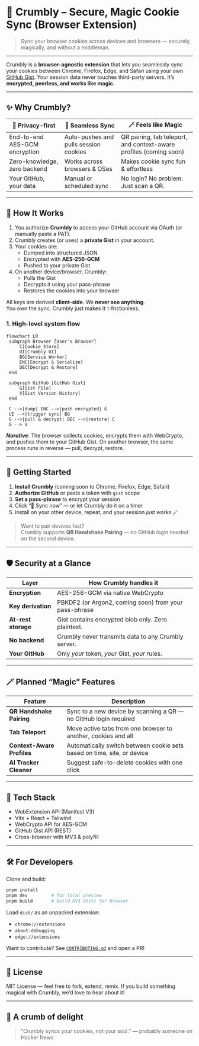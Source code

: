 # 🍪 Crumbly – Secure, Magic Cookie Sync (Browser Extension)

> Sync your browser cookies across devices and browsers — securely, magically, and without a middleman.

---

Crumbly is a **browser-agnostic extension** that lets you seamlessly sync your cookies between Chrome, Firefox, Edge, and Safari using your own [GitHub Gist](https://gist.github.com). Your session data never touches third-party servers. It’s **encrypted, peerless, and works like magic.**

---

## ✨ Why Crumbly?

| 🔐 Privacy-first          | 🔄 Seamless Sync             | 🪄 Feels like Magic             |
|--------------------------|------------------------------|----------------------------------|
| End-to-end AES-GCM encryption | Auto-pushes and pulls session cookies | QR pairing, tab teleport, and context-aware profiles (coming soon) |
| Zero-knowledge, zero backend | Works across browsers & OSes | Makes cookie sync fun & effortless |
| Your GitHub, your data | Manual or scheduled sync | No login? No problem. Just scan a QR. |

---

## 🧠 How It Works

1. You authorize **Crumbly** to access your GitHub account via OAuth (or manually paste a PAT).
2. Crumbly creates (or uses) a **private Gist** in your account.
3. Your cookies are:
   - Dumped into structured JSON
   - Encrypted with **AES-256-GCM**
   - Pushed to your private Gist
4. On another device/browser, Crumbly:
   - Pulls the Gist
   - Decrypts it using your pass-phrase
   - Restores the cookies into your browser

All keys are derived **client-side**. We **never see anything**.  
You own the sync. Crumbly just makes it ✨frictionless.

### 1. High-level system flow
```mermaid
flowchart LR
 subgraph Browser [User's Browser]
     C[Cookie Store]
     UI[Crumbly UI]
     BG[Service Worker]
     ENC[Encrypt & Serialize]
     DEC[Decrypt & Restore]
 end

 subgraph GitHub [GitHub Gist]
     G[Gist File]
     V[Gist Version History]
 end

 C -->|dump| ENC -->|push encrypted| G
 UI -->|trigger sync| BG
 G -->|pull & decrypt| DEC -->|restore| C
 G --> V
```

***Narative***: The browser collects cookies, encrypts them with WebCrypto, and pushes them to your GitHub Gist. On another browser, the same process runs in reverse — pull, decrypt, restore.

---

## 🚀 Getting Started

1. **Install Crumbly** (coming soon to Chrome, Firefox, Edge, Safari)
2. **Authorize GitHub** or paste a token with `gist` scope
3. **Set a pass-phrase** to encrypt your session
4. Click “💾 Sync now” — or let Crumbly do it on a timer
5. Install on your other device, repeat, and your session *just works* 🪄

> Want to pair devices fast?  
> Crumbly supports **QR Handshake Pairing** — no GitHub login needed on the second device.

---

## 🛡️ Security at a Glance

| Layer        | How Crumbly handles it |
|--------------|------------------------|
| **Encryption** | AES-256-GCM via native WebCrypto |
| **Key derivation** | PBKDF2 (or Argon2, coming soon) from your pass-phrase |
| **At-rest storage** | Gist contains encrypted blob only. Zero plaintext. |
| **No backend** | Crumbly never transmits data to any Crumbly server. |
| **Your GitHub** | Only *your* token, *your* Gist, *your* rules. |

---

## 🪄 Planned “Magic” Features

| Feature | Description |
|--------|-------------|
| **QR Handshake Pairing** | Sync to a new device by scanning a QR — no GitHub login required |
| **Tab Teleport** | Move active tabs from one browser to another, cookies and all |
| **Context-Aware Profiles** | Automatically switch between cookie sets based on time, site, or device |
| **AI Tracker Cleaner** | Suggest safe-to-delete cookies with one click |

---

## 🧩 Tech Stack

- WebExtension API (Manifest V3)
- Vite + React + Tailwind
- WebCrypto API for AES-GCM
- GitHub Gist API (REST)
- Cross-browser with MV3 & polyfill

---

## 🛠️ For Developers

Clone and build:

```bash
pnpm install
pnpm dev         # for local preview
pnpm build       # build MV3 dist/ for browser
````

Load `dist/` as an unpacked extension:

* `chrome://extensions`
* `about:debugging`
* `edge://extensions`

Want to contribute? See [`CONTRIBUTING.md`](./CONTRIBUTING.md) and open a PR!

---

## 📄 License

MIT License — feel free to fork, extend, remix.
If you build something magical with Crumbly, we’d love to hear about it!

---

## 🧁 A crumb of delight

> “Crumbly syncs your cookies, not your soul.”
> — probably someone on Hacker News
